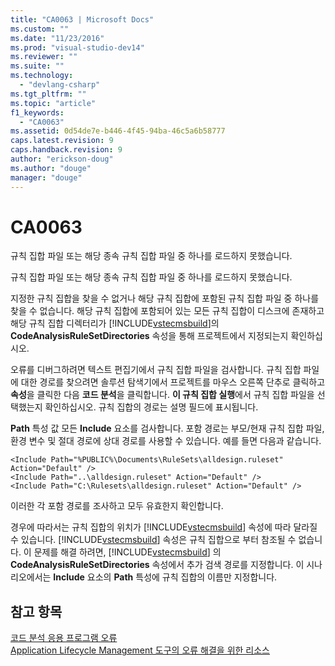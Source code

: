 ```yaml
---
title: "CA0063 | Microsoft Docs"
ms.custom: ""
ms.date: "11/23/2016"
ms.prod: "visual-studio-dev14"
ms.reviewer: ""
ms.suite: ""
ms.technology: 
  - "devlang-csharp"
ms.tgt_pltfrm: ""
ms.topic: "article"
f1_keywords: 
  - "CA0063"
ms.assetid: 0d54de7e-b446-4f45-94ba-46c5a6b58777
caps.latest.revision: 9
caps.handback.revision: 9
author: "erickson-doug"
ms.author: "douge"
manager: "douge"
---
```

# CA0063
규칙 집합 파일 또는 해당 종속 규칙 집합 파일 중 하나를 로드하지 못했습니다.  
  
 규칙 집합 파일 또는 해당 종속 규칙 집합 파일 중 하나를 로드하지 못했습니다.  
  
 지정한 규칙 집합을 찾을 수 없거나 해당 규칙 집합에 포함된 규칙 집합 파일 중 하나를 찾을 수 없습니다.  해당 규칙 집합에 포함되어 있는 모든 규칙 집합이 디스크에 존재하고 해당 규칙 집합 디렉터리가 [!INCLUDE[vstecmsbuild](../build/includes/vstecmsbuild_md.md)]의 **CodeAnalysisRuleSetDirectories** 속성을 통해 프로젝트에서 지정되는지 확인하십시오.  
  
 오류를 디버그하려면 텍스트 편집기에서 규칙 집합 파일을 검사합니다.  규칙 집합 파일에 대한 경로를 찾으려면 솔루션 탐색기에서 프로젝트를 마우스 오른쪽 단추로 클릭하고 **속성**을 클릭한 다음 **코드 분석**을 클릭합니다.  **이 규칙 집합 실행**에서 규칙 집합 파일을 선택했는지 확인하십시오.  규칙 집합의 경로는 설명 필드에 표시됩니다.  
  
 **Path** 특성 값 모든 **Include** 요소를 검사합니다.  포함 경로는 부모\/현재 규칙 집합 파일, 환경 변수 및 절대 경로에 상대 경로를 사용할 수 있습니다.  예를 들면 다음과 같습니다.  
  
```  
<Include Path="%PUBLIC%\Documents\RuleSets\alldesign.ruleset" Action="Default" />  
<Include Path="..\alldesign.ruleset" Action="Default" />  
<Include Path="C:\Rulesets\alldesign.ruleset" Action="Default" />  
```  
  
 이러한 각 포함 경로를 조사하고 모두 유효한지 확인합니다.  
  
 경우에 따라서는 규칙 집합의 위치가 [!INCLUDE[vstecmsbuild](../build/includes/vstecmsbuild_md.md)] 속성에 따라 달라질 수 있습니다.  [!INCLUDE[vstecmsbuild](../build/includes/vstecmsbuild_md.md)] 속성은 규칙 집합으로 부터 참조될 수 없습니다.  이 문제를 해결 하려면, [!INCLUDE[vstecmsbuild](../build/includes/vstecmsbuild_md.md)] 의 **CodeAnalysisRuleSetDirectories** 속성에서 추가 검색 경로를 지정합니다.  이 시나리오에서는 **Include** 요소의 **Path** 특성에 규칙 집합의 이름만 지정합니다.  
  
## 참고 항목  
 [코드 분석 응용 프로그램 오류](../Topic/Code%20Analysis%20Application%20Errors.md)   
 [Application Lifecycle Management 도구의 오류 해결을 위한 리소스](../Topic/Resources%20for%20Troubleshooting%20Errors%20in%20Application%20Lifecycle%20Management%20Tools.md)